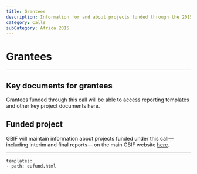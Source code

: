 ```yaml
---
title: Grantees
description: Information for and about projects funded through the 2015 call for proposals in sub-Saharan Africa.
category: Calls
subCategory: Africa 2015
---
```


# Grantees

----------
## Key documents for grantees

Grantees funded through this call will be able to access reporting templates and other key project documents here.

## Funded project

GBIF will maintain information about projects funded under this call—including interim and final reports— on the main GBIF website [here](http://gbif.org/bid).

----------

```styledYaml
templates:
- path: eufund.html
```

